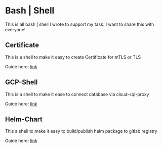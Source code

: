 # Bash | Shell

This is all bash | shell I wrote to support my task. I want to share this with everyone!

## Certificate

This is a shell to make it easy to create Certificate for mTLS or TLS

Guide here: [link](/certificate/README.md)

## GCP-Shell

This is a shell to make it ease to connect database via cloud-sql-proxy

Guide here: [link](/gcp-shell/README.md)

## Helm-Chart

This a shell to make it easy to build/publish helm package to gitlab registry

Guide here: [link](/helm-chart/README.md)
